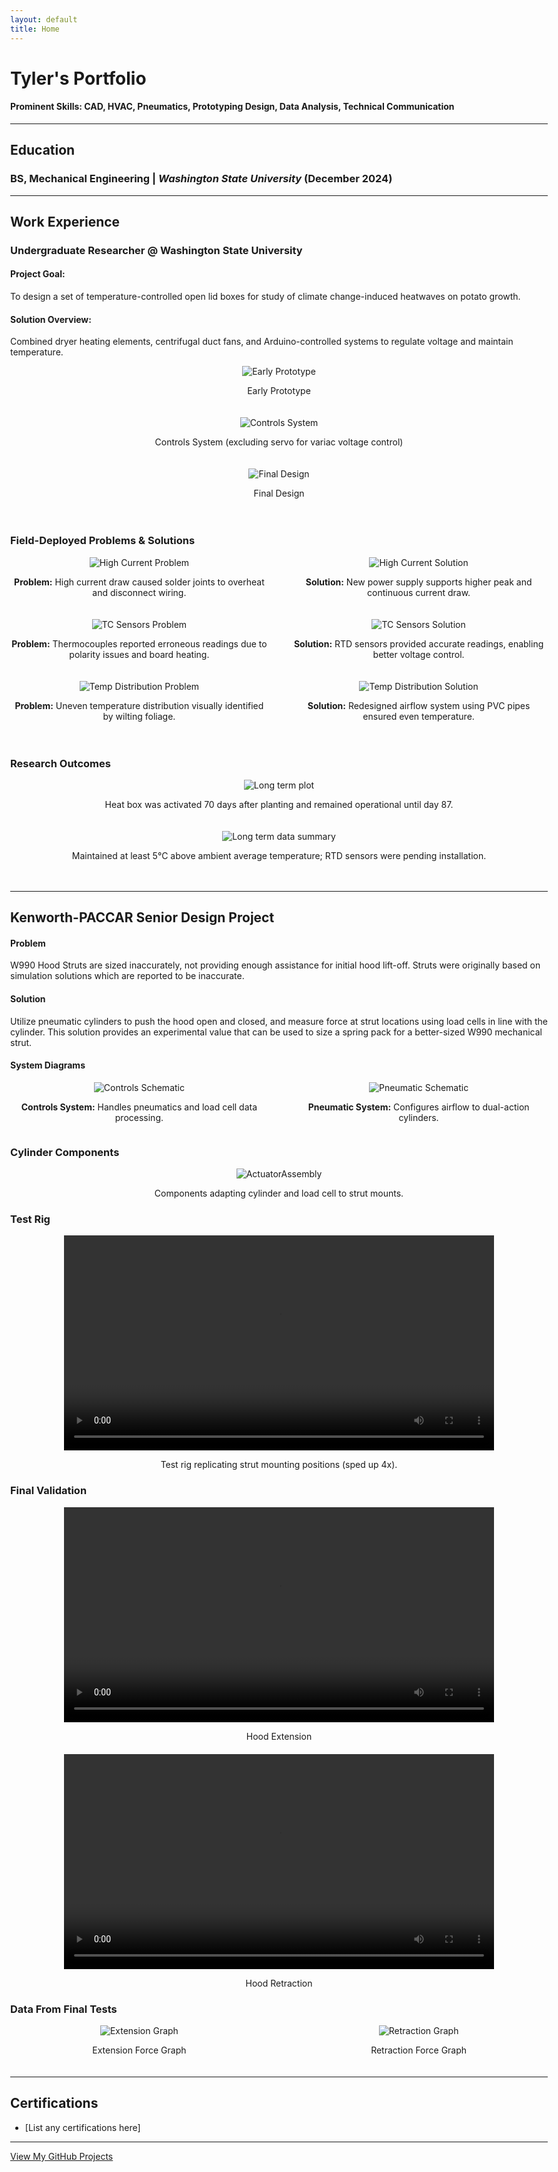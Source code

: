 ```yaml
---
layout: default
title: Home
---
```


# **Tyler's Portfolio**
#### **Prominent Skills**: CAD, HVAC, Pneumatics, Prototyping Design, Data Analysis, Technical Communication  

<style>
  body {
    max-width: 1200px;
    margin: 0 auto;
  }
  img {
    max-width: 100%;
    height: auto;
  }
  .wide-content {
    display: flex;
    justify-content: center;
    flex-direction: column;
  }
  .content-row {
    display: flex;
    justify-content: space-between;
    margin-bottom: 20px;
  }
  .content-column {
    text-align: center;
    width: 48%;
  }
</style>

---

## **Education**
### **BS, Mechanical Engineering** | *Washington State University* (December 2024)

---

## **Work Experience**

### **Undergraduate Researcher @ Washington State University**
#### **Project Goal**: 
  To design a set of temperature-controlled open lid boxes for study of climate change-induced heatwaves on potato growth.
  
#### **Solution Overview**:
  Combined dryer heating elements, centrifugal duct fans, and Arduino-controlled systems to regulate voltage and maintain temperature.

<div class="wide-content">
  <div style="text-align: center; margin-bottom: 20px;">
    <img src="assets/img/Early Prototype Box 2.jpg" alt="Early Prototype">
    <p>Early Prototype</p>
  </div>
  <div style="text-align: center; margin-bottom: 20px;">
    <img src="assets/img/Controls Box.jpg" alt="Controls System">
    <p>Controls System (excluding servo for variac voltage control)</p>
  </div>
  <div style="text-align: center; margin-bottom: 20px;">
    <img src="assets/img/early deployment.jpg" alt="Final Design">
    <p>Final Design</p>
  </div>
</div>

### **Field-Deployed Problems & Solutions**
<div class="wide-content">
  <div class="content-row">
    <div class="content-column">
      <img src="assets/img/Variac Solder joints.jpg" alt="High Current Problem">
      <p><strong>Problem:</strong> High current draw caused solder joints to overheat and disconnect wiring.</p>
    </div>
    <div class="content-column">
      <img src="assets/img/30amp Variac.jpg" alt="High Current Solution">
      <p><strong>Solution:</strong> New power supply supports higher peak and continuous current draw.</p>
    </div>
  </div>

  <div class="content-row">
    <div class="content-column">
      <img src="assets/img/TC testing.jpg" alt="TC Sensors Problem">
      <p><strong>Problem:</strong> Thermocouples reported erroneous readings due to polarity issues and board heating.</p>
    </div>
    <div class="content-column">
      <img src="assets/img/RTD Logger.jpg" alt="TC Sensors Solution">
      <p><strong>Solution:</strong> RTD sensors provided accurate readings, enabling better voltage control.</p>
    </div>
  </div>

  <div class="content-row">
    <div class="content-column">
      <img src="assets/img/Wilting picture.jpg" alt="Temp Distribution Problem">
      <p><strong>Problem:</strong> Uneven temperature distribution visually identified by wilting foliage.</p>
    </div>
    <div class="content-column">
      <img src="assets/img/PVC System.jpg" alt="Temp Distribution Solution">
      <p><strong>Solution:</strong> Redesigned airflow system using PVC pipes ensured even temperature.</p>
    </div>
  </div>
</div>

### **Research Outcomes**
<div class="wide-content">
  <div style="text-align: center; margin-bottom: 20px;">
    <img src="assets/Plots-Data/Research Project/long term plot.JPG" alt="Long term plot">
    <p>Heat box was activated 70 days after planting and remained operational until day 87.</p>
  </div>
  <div style="text-align: center; margin-bottom: 20px;">
    <img src="assets/Plots-Data/Research Project/Long term data.JPG" alt="Long term data summary">
    <p>Maintained at least 5°C above ambient average temperature; RTD sensors were pending installation.</p>
  </div>
</div>

---

## **Kenworth-PACCAR Senior Design Project**
#### **Problem**  
W990 Hood Struts are sized inaccurately, not providing enough assistance for initial hood lift-off. Struts were originally based on simulation solutions which are reported to be inaccurate. 

#### **Solution**  
Utilize pneumatic cylinders to push the hood open and closed, and measure force at strut locations using load cells in line with the cylinder. This solution provides an experimental value that can be used to size a spring pack for a better-sized W990 mechanical strut.

#### **System Diagrams**
<div class="content-row">
  <div class="content-column">
    <img src="assets/img/Kenworth/Controls.png" alt="Controls Schematic">
    <p><strong>Controls System:</strong> Handles pneumatics and load cell data processing.</p>
  </div>
  <div class="content-column">
    <img src="assets/img/Kenworth/Pneumatic.png" alt="Pneumatic Schematic">
    <p><strong>Pneumatic System:</strong> Configures airflow to dual-action cylinders.</p>
  </div>
</div>

### **Cylinder Components**
<div style="text-align: center; margin-bottom: 20px;">
  <img src="assets/img/Kenworth/ActuatorAssembly.JPG" alt="ActuatorAssembly">
  <p>Components adapting cylinder and load cell to strut mounts.</p>
</div>

### **Test Rig**
<div style="text-align: center; margin-bottom: 20px;">
  <video width="80%" controls>
    <source src="assets/img/Kenworth/TestRig.mp4" type="video/mp4">
    Your browser does not support the video tag.
  </video>
  <p>Test rig replicating strut mounting positions (sped up 4x).</p>
</div>

### **Final Validation**
<div style="text-align: center; margin-bottom: 20px;">
  <video width="80%" controls>
    <source src="assets/img/Kenworth/Extension.mp4" type="video/mp4">
    Your browser does not support the video tag.
  </video>
  <p>Hood Extension</p>
</div>
<div style="text-align: center; margin-bottom: 20px;">
  <video width="80%" controls>
    <source src="assets/img/Kenworth/Retraction.mp4" type="video/mp4">
    Your browser does not support the video tag.
  </video>
  <p>Hood Retraction</p>
</div>

### **Data From Final Tests**
<div class="content-row">
  <div class="content-column">
    <img src="assets/img/Kenworth/Extension.png" alt="Extension Graph">
    <p>Extension Force Graph</p>
  </div>
  <div class="content-column">
    <img src="assets/img/Kenworth/Retraction.png" alt="Retraction Graph">
    <p>Retraction Force Graph</p>
  </div>
</div>

---

## **Certifications**
- [List any certifications here]

---

[View My GitHub Projects](https://github.com/yourusername)



